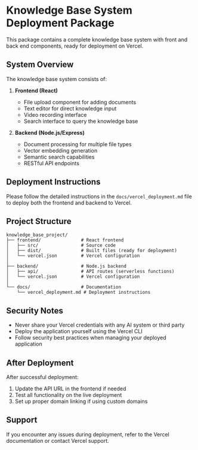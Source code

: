 # Knowledge Base System Deployment Package

This package contains a complete knowledge base system with front and back end components, ready for deployment on Vercel.

## System Overview

The knowledge base system consists of:

1. **Frontend (React)**
   - File upload component for adding documents
   - Text editor for direct knowledge input
   - Video recording interface
   - Search interface to query the knowledge base

2. **Backend (Node.js/Express)**
   - Document processing for multiple file types
   - Vector embedding generation
   - Semantic search capabilities
   - RESTful API endpoints

## Deployment Instructions

Please follow the detailed instructions in the `docs/vercel_deployment.md` file to deploy both the frontend and backend to Vercel.

## Project Structure

```
knowledge_base_project/
├── frontend/               # React frontend
│   ├── src/                # Source code
│   ├── dist/               # Built files (ready for deployment)
│   └── vercel.json         # Vercel configuration
│
├── backend/                # Node.js backend
│   ├── api/                # API routes (serverless functions)
│   └── vercel.json         # Vercel configuration
│
└── docs/                   # Documentation
    └── vercel_deployment.md # Deployment instructions
```

## Security Notes

- Never share your Vercel credentials with any AI system or third party
- Deploy the application yourself using the Vercel CLI
- Follow security best practices when managing your deployed application

## After Deployment

After successful deployment:

1. Update the API URL in the frontend if needed
2. Test all functionality on the live deployment
3. Set up proper domain linking if using custom domains

## Support

If you encounter any issues during deployment, refer to the Vercel documentation or contact Vercel support.
